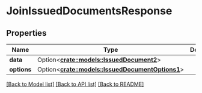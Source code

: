 # JoinIssuedDocumentsResponse

## Properties

Name | Type | Description | Notes
------------ | ------------- | ------------- | -------------
**data** | Option<[**crate::models::IssuedDocument2**](IssuedDocument_2.md)> |  | [optional]
**options** | Option<[**crate::models::IssuedDocumentOptions1**](IssuedDocumentOptions_1.md)> |  | [optional]

[[Back to Model list]](../README.md#documentation-for-models) [[Back to API list]](../README.md#documentation-for-api-endpoints) [[Back to README]](../README.md)


